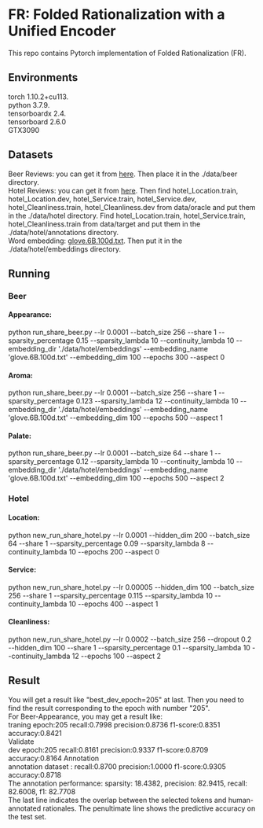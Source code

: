 # FR: Folded Rationalization with a Unified Encoder  
This repo contains Pytorch implementation of Folded Rationalization (FR).  
## Environments  
torch 1.10.2+cu113.   
python 3.7.9.   
tensorboardx 2.4.   
tensorboard 2.6.0    
GTX3090
## Datasets
Beer Reviews: you can get it from [here](http://people.csail.mit.edu/taolei/beer/). Then place it in the ./data/beer directory.  
Hotel Reviews: you can get it from [here](https://people.csail.mit.edu/yujia/files/r2a/data.zip). 
Then  find hotel_Location.train, hotel_Location.dev, hotel_Service.train, hotel_Service.dev, hotel_Cleanliness.train, hotel_Cleanliness.dev from data/oracle and put them in the ./data/hotel directory. 
Find hotel_Location.train, hotel_Service.train, hotel_Cleanliness.train from data/target and put them in the ./data/hotel/annotations directory.  
Word embedding: [glove.6B.100d.txt](https://nlp.stanford.edu/projects/glove/). Then put it in the ./data/hotel/embeddings directory.

## Running
### Beer
#### Appearance: 
 python run_share_beer.py --lr 0.0001 --batch_size 256 --share 1 --sparsity_percentage 0.15 --sparsity_lambda 10 --continuity_lambda 10 --embedding_dir './data/hotel/embeddings' --embedding_name 'glove.6B.100d.txt' --embedding_dim 100 --epochs 300 --aspect 0    
#### Aroma:   
python run_share_beer.py --lr 0.0001 --batch_size 256 --share 1 --sparsity_percentage 0.123 --sparsity_lambda 12 --continuity_lambda 10 --embedding_dir './data/hotel/embeddings' --embedding_name 'glove.6B.100d.txt' --embedding_dim 100 --epochs 500 --aspect 1  
#### Palate: 
python run_share_beer.py --lr 0.0001 --batch_size 64 --share 1 --sparsity_percentage 0.12 --sparsity_lambda 10 --continuity_lambda 10 --embedding_dir './data/hotel/embeddings' --embedding_name 'glove.6B.100d.txt' --embedding_dim 100 --epochs 500 --aspect 2

### Hotel  
#### Location: 
python new_run_share_hotel.py --lr 0.0001 --hidden_dim 200 --batch_size 64 --share 1 --sparsity_percentage 0.09 --sparsity_lambda 8 --continuity_lambda 10 --epochs 200 --aspect 0  
#### Service: 
python new_run_share_hotel.py --lr 0.00005 --hidden_dim 100 --batch_size 256 --share 1 --sparsity_percentage 0.115 --sparsity_lambda 10 --continuity_lambda 10 --epochs 400 --aspect 1  
#### Cleanliness: 
python new_run_share_hotel.py --lr 0.0002 --batch_size 256 --dropout 0.2 --hidden_dim 100 --share 1 --sparsity_percentage 0.1 --sparsity_lambda 10 --continuity_lambda 12 --epochs 100 --aspect 2


## Result
You will get a result like "best_dev_epoch=205" at last. Then you need to find the result corresponding to the epoch with number "205".  
For Beer-Appearance, you may get a result like:  
traning epoch:205 recall:0.7998 precision:0.8736 f1-score:0.8351 accuracy:0.8421  
Validate  
dev epoch:205 recall:0.8161 precision:0.9337 f1-score:0.8709 accuracy:0.8164
Annotation  
annotation dataset : recall:0.8700 precision:1.0000 f1-score:0.9305 accuracy:0.8718  
The annotation performance: sparsity: 18.4382, precision: 82.9415, recall: 82.6008, f1: 82.7708  
The last line indicates the overlap between the selected tokens and human-annotated rationales. The penultimate line shows the predictive accuracy on the test set.  



